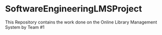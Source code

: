 # SoftwareEngineeringLMSProject
This Repository contains the work done on the Online Library Management System by Team #1
